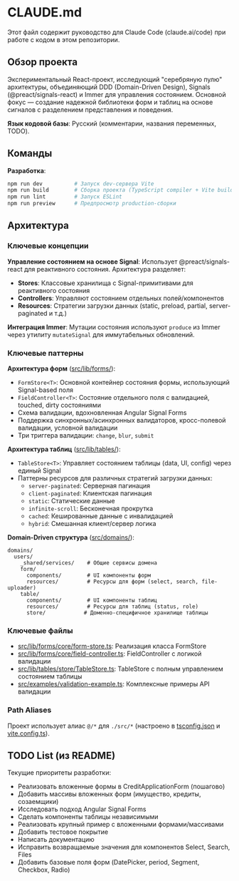 # CLAUDE.md

Этот файл содержит руководство для Claude Code (claude.ai/code) при работе с кодом в этом репозитории.

## Обзор проекта

Экспериментальный React-проект, исследующий "серебряную пулю" архитектуры, объединяющий DDD (Domain-Driven Design), Signals (@preact/signals-react) и Immer для управления состоянием. Основной фокус — создание надежной библиотеки форм и таблиц на основе сигналов с разделением представления и поведения.

**Язык кодовой базы**: Русский (комментарии, названия переменных, TODO).

## Команды

**Разработка**:
```bash
npm run dev          # Запуск dev-сервера Vite
npm run build        # Сборка проекта (TypeScript compiler + Vite build)
npm run lint         # Запуск ESLint
npm run preview      # Предпросмотр production-сборки
```

## Архитектура

### Ключевые концепции

**Управление состоянием на основе Signal**: Использует @preact/signals-react для реактивного состояния. Архитектура разделяет:
- **Stores**: Классовые хранилища с Signal-примитивами для реактивного состояния
- **Controllers**: Управляют состоянием отдельных полей/компонентов
- **Resources**: Стратегии загрузки данных (static, preload, partial, server-paginated и т.д.)

**Интеграция Immer**: Мутации состояния используют `produce` из Immer через утилиту `mutateSignal` для иммутабельных обновлений.

### Ключевые паттерны

**Архитектура форм** ([src/lib/forms/](src/lib/forms/)):
- `FormStore<T>`: Основной контейнер состояния формы, использующий Signal-based поля
- `FieldController<T>`: Состояние отдельного поля с валидацией, touched, dirty состояниями
- Схема валидации, вдохновленная Angular Signal Forms
- Поддержка синхронных/асинхронных валидаторов, кросс-полевой валидации, условной валидации
- Три триггера валидации: `change`, `blur`, `submit`

**Архитектура таблиц** ([src/lib/tables/](src/lib/tables/)):
- `TableStore<T>`: Управляет состоянием таблицы (data, UI, config) через единый Signal
- Паттерны ресурсов для различных стратегий загрузки данных:
  - `server-paginated`: Серверная пагинация
  - `client-paginated`: Клиентская пагинация
  - `static`: Статические данные
  - `infinite-scroll`: Бесконечная прокрутка
  - `cached`: Кешированные данные с инвалидацией
  - `hybrid`: Смешанная клиент/сервер логика

**Domain-Driven структура** ([src/domains/](src/domains/)):
```
domains/
  users/
    _shared/services/    # Общие сервисы домена
    form/
      components/        # UI компоненты форм
      resources/         # Ресурсы для форм (select, search, file-uploader)
    table/
      components/        # UI компоненты таблиц
      resources/         # Ресурсы для таблиц (status, role)
      store/            # Доменно-специфичное хранилище таблицы
```

### Ключевые файлы

- [src/lib/forms/core/form-store.ts](src/lib/forms/core/form-store.ts): Реализация класса FormStore
- [src/lib/forms/core/field-controller.ts](src/lib/forms/core/field-controller.ts): FieldController с логикой валидации
- [src/lib/tables/store/TableStore.ts](src/lib/tables/store/TableStore.ts): TableStore с полным управлением состоянием таблицы
- [src/examples/validation-example.ts](src/examples/validation-example.ts): Комплексные примеры API валидации

### Path Aliases

Проект использует алиас `@/*` для `./src/*` (настроено в [tsconfig.json](tsconfig.json) и [vite.config.ts](vite.config.ts)).

## TODO List (из README)

Текущие приоритеты разработки:
- Реализовать вложенные формы в CreditApplicationForm (пошагово)
- Добавить массивы вложенных форм (имущество, кредиты, созаемщики)
- Исследовать подход Angular Signal Forms
- Сделать компоненты таблицы независимыми
- Реализовать крупный пример с вложенными формами/массивами
- Добавить тестовое покрытие
- Написать документацию
- Исправить возвращаемые значения для компонентов Select, Search, Files
- Добавить базовые поля форм (DatePicker, period, Segment, Checkbox, Radio)
